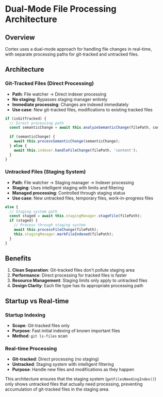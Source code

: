 # Dual-Mode File Processing Architecture

## Overview

Cortex uses a dual-mode approach for handling file changes in real-time, with separate processing paths for git-tracked and untracked files.

## Architecture

### Git-Tracked Files (Direct Processing)
- **Path**: File watcher → Direct indexer processing
- **No staging**: Bypasses staging manager entirely
- **Immediate processing**: Changes are indexed immediately
- **Use case**: New git-tracked files, modifications to existing tracked files

```typescript
if (isGitTracked) {
  // Direct processing path
  const semanticChange = await this.analyzeSemanticChange(filePath, content);
  
  if (semanticChange) {
    await this.processSemanticChange(semanticChange);
  } else {
    await this.indexer.handleFileChange(filePath, 'content');
  }
}
```

### Untracked Files (Staging System)
- **Path**: File watcher → Staging manager → Indexer processing
- **Staging**: Uses intelligent staging with limits and filtering
- **Managed processing**: Controlled through staging status
- **Use case**: New untracked files, temporary files, work-in-progress files

```typescript
else {
  // Staging system path
  const staged = await this.stagingManager.stageFile(filePath);
  if (staged) {
    // Process through staging system
    await this.processFileChange(filePath);
    this.stagingManager.markFileIndexed(filePath);
  }
}
```

## Benefits

1. **Clean Separation**: Git-tracked files don't pollute staging area
2. **Performance**: Direct processing for tracked files is faster
3. **Resource Management**: Staging limits only apply to untracked files
4. **Design Clarity**: Each file type has its appropriate processing path

## Startup vs Real-time

### Startup Indexing
- **Scope**: Git-tracked files only
- **Purpose**: Fast initial indexing of known important files
- **Method**: `git ls-files` scan

### Real-time Processing
- **Git-tracked**: Direct processing (no staging)
- **Untracked**: Staging system with intelligent filtering
- **Purpose**: Handle new files and modifications as they happen

This architecture ensures that the staging system (`getFilesNeedingIndex()`) only shows untracked files that actually need processing, preventing accumulation of git-tracked files in the staging area.